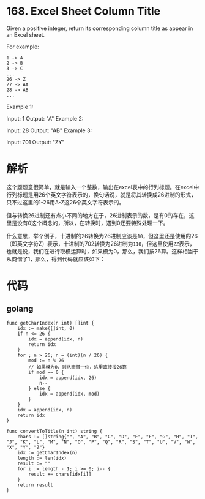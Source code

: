 # 168. Excel Sheet Column Title

Given a positive integer, return its corresponding column title as appear in an Excel sheet.

For example:

    1 -> A
    2 -> B
    3 -> C
    ...
    26 -> Z
    27 -> AA
    28 -> AB 
    ...
Example 1:

Input: 1
Output: "A"
Example 2:

Input: 28
Output: "AB"
Example 3:

Input: 701
Output: "ZY"

# 解析

这个题题意很简单，就是输入一个整数，输出在excel表中的行列标题。在excel中行列标题是用26个英文字符表示的，换句话说，就是将其转换成26进制的形式，只不过这里的1-26用A-Z这26个英文字符表示的。

但与转换26进制还有点小不同的地方在于，26进制表示的数，是有0的存在，这里是没有0这个概念的，所以，在转换时，遇到0还要特殊处理一下。

什么意思，举个例子，十进制的26转换为26进制应该是`10`，但这里还是使用的26（即英文字符Z）表示，十进制的702转换为26进制为`110`，但这里使用`ZZ`表示，也就是说，我们在进行取模运算时，如果模为0，那么，我们按26算。这样相当于从商借了1，那么，得到代码就应该如下：

# 代码

## golang

```golang
func getCharIndex(n int) []int {
    idx := make([]int, 0)
    if n <= 26 {
        idx = append(idx, n)
        return idx
    }
    for ; n > 26; n = (int)(n / 26) {
        mod := n % 26
        // 如果模为0，则从商借一位，这里直接按26算
        if mod == 0 {
            idx = append(idx, 26)
            n--
        } else {
            idx = append(idx, mod)
        }
    }
    idx = append(idx, n)
    return idx
}

func convertToTitle(n int) string {
    chars := []string{"", "A", "B", "C", "D", "E", "F", "G", "H", "I", "J", "K", "L", "M", "N", "O", "P", "Q", "R", "S", "T", "U", "V", "W", "X", "Y", "Z"}
    idx := getCharIndex(n)
    length := len(idx)
    result := ""
    for i := length - 1; i >= 0; i-- {
        result += chars[idx[i]]
    }
    return result
}

```
